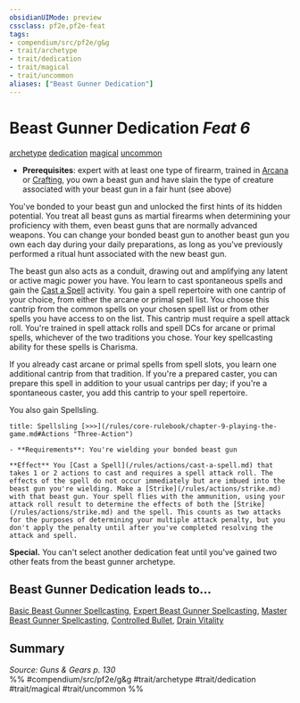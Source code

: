 ```yaml
---
obsidianUIMode: preview
cssclass: pf2e,pf2e-feat
tags:
- compendium/src/pf2e/g&g
- trait/archetype
- trait/dedication
- trait/magical
- trait/uncommon
aliases: ["Beast Gunner Dedication"]
---
```

# Beast Gunner Dedication  *Feat 6*  
[archetype](/rules/traits/archetype.md)  [dedication](/rules/traits/dedication.md)  [magical](/rules/traits/magical.md)  [uncommon](/rules/traits/uncommon.md)  

- **Prerequisites**: expert with at least one type of firearm, trained in [Arcana](/compendium/skills.md#Arcana) or [Crafting](/compendium/skills.md#Crafting), you own a beast gun and have slain the type of creature associated with your beast gun in a fair hunt (see above)

You've bonded to your beast gun and unlocked the first hints of its hidden potential. You treat all beast guns as martial firearms when determining your proficiency with them, even beast guns that are normally advanced weapons. You can change your bonded beast gun to another beast gun you own each day during your daily preparations, as long as you've previously performed a ritual hunt associated with the new beast gun.

The beast gun also acts as a conduit, drawing out and amplifying any latent or active magic power you have. You learn to cast spontaneous spells and gain the [Cast a Spell](/rules/actions/cast-a-spell.md) activity. You gain a spell repertoire with one cantrip of your choice, from either the arcane or primal spell list. You choose this cantrip from the common spells on your chosen spell list or from other spells you have access to on the list. This cantrip must require a spell attack roll. You're trained in spell attack rolls and spell DCs for arcane or primal spells, whichever of the two traditions you chose. Your key spellcasting ability for these spells is Charisma.

If you already cast arcane or primal spells from spell slots, you learn one additional cantrip from that tradition. If you're a prepared caster, you can prepare this spell in addition to your usual cantrips per day; if you're a spontaneous caster, you add this cantrip to your spell repertoire.

You also gain Spellsling.

```ad-embed-ability
title: Spellsling [>>>](/rules/core-rulebook/chapter-9-playing-the-game.md#Actions "Three-Action")

- **Requirements**: You're wielding your bonded beast gun

**Effect** You [Cast a Spell](/rules/actions/cast-a-spell.md) that takes 1 or 2 actions to cast and requires a spell attack roll. The effects of the spell do not occur immediately but are imbued into the beast gun you're wielding. Make a [Strike](/rules/actions/strike.md) with that beast gun. Your spell flies with the ammunition, using your attack roll result to determine the effects of both the [Strike](/rules/actions/strike.md) and the spell. This counts as two attacks for the purposes of determining your multiple attack penalty, but you don't apply the penalty until after you've completed resolving the attack and spell.
```

**Special.** You can't select another dedication feat until you've gained two other feats from the beast gunner archetype.

## Beast Gunner Dedication leads to...

[Basic Beast Gunner Spellcasting](/compendium/feats/basic-beast-gunner-spellcasting-g-g.md), [Expert Beast Gunner Spellcasting](/compendium/feats/expert-beast-gunner-spellcasting-g-g.md), [Master Beast Gunner Spellcasting](/compendium/feats/master-beast-gunner-spellcasting-g-g.md), [Controlled Bullet](/compendium/feats/controlled-bullet-g-g.md), [Drain Vitality](/compendium/feats/drain-vitality-g-g.md)

## Summary

*Source: Guns & Gears p. 130*  
%% #compendium/src/pf2e/g&g #trait/archetype #trait/dedication #trait/magical #trait/uncommon %%